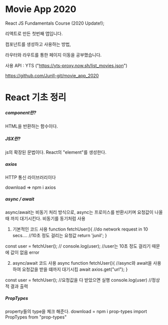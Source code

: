 # Movie App 2020

React JS Fundamentals Course (2020 Update!);

리액트로 만든 첫번째 앱입니다.

컴포넌트를 생성하고 사용하는 방법,

라우터와 라우트를 통한 페이지 이동을 공부했습니다.

사용 API : YTS ("https://yts-proxy.now.sh/list_movies.json")

https://github.com/JunIl-git/movie_app_2020


<h1>React 기초 정리</h1>

<h5>component란?</h5>
<p>HTML을 반환하는 함수이다.</p>

<h5>JSX란?</h5>
<p>js의 확장된 문법이다. React의 "element"를 생성한다.<p>

<h5>axios</h5>
<p>HTTP 통신 라이브러리이다</p>
<p>download => npm i axios</p>

<h5>async / await</h5>
<p>async/await는 비동기 처리 방식으로,
async는 프로미스를 반환시키며 요청값이 나올 때 까지 대기시킨다.
비동기를 동기처럼 사용

1. 기본적인 코드 사용
function fetchUser(){
    //do network request in 10 secs.... //10초 정도 걸리는 요청값
    return 'junil';
}

const user = fetchUser();       //
console.log(user);              //user는 10초 정도 걸리기 때문에 값이 없음 error

2. async/await 코드 사용
async function fetchUser(){     //async와 await을 사용하여 요청값을 받을 떄까지 대기시킴
    await axios.get("url");
}

const user = fetchUser();       //요청값을 다 받았으면 실행
console.log(user)               //정상적 결과 출력
</p>

 <h5>PropTypes</h5>
 <p>property들의 type을 체크 해준다.
    download = npm i prop-types
    import PropTypes from "prop-types"</p>